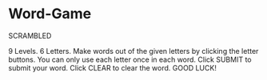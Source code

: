 # Word-Game
SCRAMBLED

9 Levels. 
6 Letters. 
Make words out of the given letters by clicking the letter buttons. 
You can only use each letter once in each word. 
Click SUBMIT to submit your word. 
Click CLEAR to clear the word. 
GOOD LUCK!
